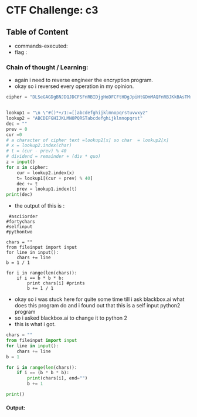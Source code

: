 # CTF Challenge: c3 

## Table of Content

- commands-executed:  
- flag :


### Chain of thought / Learning:
- again i need to reverse engineer the encryption program.
- okay so i reversed every operation in my opinion.
```python
cipher = "DLSeGAGDgBNJDQJDCFSFnRBIDjgHoDFCFtHDgJpiHtGDmMAQFnRBJKkBAsTMrsPSDDnEFCFtIbEDtDCIbFCFtHTJDKerFldbFObFCFtLBFkBAAAPFnRBJGEkerFlcPgKkImHnIlATJDKbTbFOkdNnsgbnJRMFnRBNAFkBAAAbrcbTKAkOgFpOgFpOpkBAAAAAAAiClFGIPFnRBaKliCgClFGtIBAAAAAAAOgGEkImHnIl"


lookup1 = "\n \"#()*+/1:=[]abcdefghijklmnopqrstuvwxyz"
lookup2 = "ABCDEFGHIJKLMNOPQRSTabcdefghijklmnopqrst"
dec = "" 
prev = 0
cur =0 
# a character of cipher text =lookup2[x] so char  = lookup2[x]
# x = lookup2.index(char)
# t = (cur - prev) % 40
# dividend = remainder + (div * quo)
z = input()
for x in cipher: 
    cur = lookup2.index(x)
    t= lookup1[(cur + prev) % 40]
    dec += t
    prev = lookup1.index(t)
print(dec)
```
- the output of this is :
```
 #asciiorder
#fortychars
#selfinput
#pythontwo

chars = ""
from fileinput import input
for line in input():
    chars += line
b = 1 / 1

for i in range(len(chars)):
    if i == b * b * b:
        print chars[i] #prints
        b += 1 / 1

```
- okay so i was stuck here for quite some time till i ask blackbox.ai what does this program do and i found out that this is a self input python2 program
- so i asked blackbox.ai to change it to python 2
- this is what i got.
```python
chars = ""
from fileinput import input
for line in input():
    chars += line
b = 1

for i in range(len(chars)):
    if i == (b * b * b):
        print(chars[i], end="")
        b += 1

print()
```

#### Output:
```console

```
